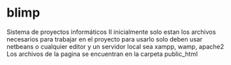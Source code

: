 # blimp

Sistema de proyectos informáticos II inicialmente solo estan los archivos necesarios para trabajar en el proyecto para usarlo solo deben usar netbeans o cualquier 
editor y un servidor local sea xampp, wamp, apache2 Los archivos de la pagina se encuentran en la carpeta public_html
